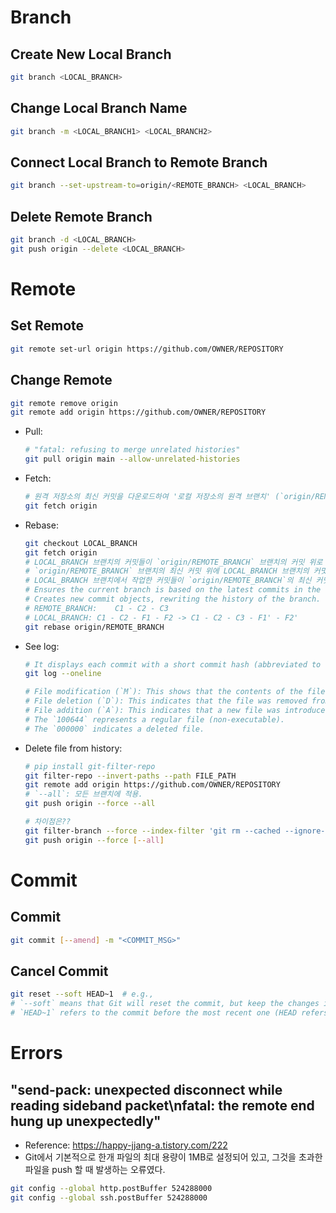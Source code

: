 # Branch

## Create New Local Branch
```bash
git branch <LOCAL_BRANCH>
```

## Change Local Branch Name
```bash
git branch -m <LOCAL_BRANCH1> <LOCAL_BRANCH2>
```

## Connect Local Branch to Remote Branch
```bash
git branch --set-upstream-to=origin/<REMOTE_BRANCH> <LOCAL_BRANCH>
```

## Delete Remote Branch
```bash
git branch -d <LOCAL_BRANCH>
git push origin --delete <LOCAL_BRANCH>
```

# Remote

## Set Remote
```bash
git remote set-url origin https://github.com/OWNER/REPOSITORY
```

## Change Remote
```bash
git remote remove origin
git remote add origin https://github.com/OWNER/REPOSITORY
```

- Pull:
    ```bash
    # "fatal: refusing to merge unrelated histories"
    git pull origin main --allow-unrelated-histories
    ```
- Fetch:
    ```bash
    # 원격 저장소의 최신 커밋을 다운로드하여 '로컬 저장소의 원격 브랜치' (`origin/REMOTE_BRANCH`)를 업데이트합니다. '(로컬 저장소의) 로컬 브랜치'는 변경하지 않습니다.
    git fetch origin
    ```
- Rebase:
    ```bash
    git checkout LOCAL_BRANCH
    git fetch origin
    # LOCAL_BRANCH 브랜치의 커밋들이 `origin/REMOTE_BRANCH` 브랜치의 커밋 위로 이동하게 됩니다.
    # `origin/REMOTE_BRANCH` 브랜치의 최신 커밋 위에 LOCAL_BRANCH 브랜치의 커밋이 순차적으로 적용됩니다.
    # LOCAL_BRANCH 브랜치에서 작업한 커밋들이 `origin/REMOTE_BRANCH`의 최신 커밋을 기반으로 다시 "적용"되기 때문에, LOCAL_BRANCH 브랜치의 커밋들이 최신 상태로 갱신됩니다.
    # Ensures the current branch is based on the latest commits in the `origin/REMOTE_BRANCH`.
    # Creates new commit objects, rewriting the history of the branch.
    # REMOTE_BRANCH:    C1 - C2 - C3
    # LOCAL_BRANCH: C1 - C2 - F1 - F2 -> C1 - C2 - C3 - F1' - F2'
    git rebase origin/REMOTE_BRANCH
    ```
- See log:
    ```bash
    # It displays each commit with a short commit hash (abbreviated to 7 characters by default) and the commit message.
    git log --oneline

    # File modification (`M`): This shows that the contents of the file were updated.
    # File deletion (`D`): This indicates that the file was removed from the repository.
    # File addition (`A`): This indicates that a new file was introduced to the repository.
    # The `100644` represents a regular file (non-executable).
    # The `000000` indicates a deleted file.
    ```
- Delete file from history:
    ```bash
    # pip install git-filter-repo
    git filter-repo --invert-paths --path FILE_PATH
    git remote add origin https://github.com/OWNER/REPOSITORY
    # `--all`: 모든 브랜치에 적용.
    git push origin --force --all
    ```
    ```bash
    # 차이점은??
    git filter-branch --force --index-filter 'git rm --cached --ignore-unmatch FILE_PATH' --prune-empty --tag-name-filter cat -- --all
    git push origin --force [--all]
    ```

# Commit

## Commit
```bash
git commit [--amend] -m "<COMMIT_MSG>"
```

## Cancel Commit
```bash
git reset --soft HEAD~1  # e.g.,
# `--soft` means that Git will reset the commit, but keep the changes in the staging area (index).
# `HEAD~1` refers to the commit before the most recent one (HEAD refers to the most recent commit).
```

# Errors

## "send-pack: unexpected disconnect while reading sideband packet\nfatal: the remote end hung up unexpectedly"
- Reference: https://happy-jjang-a.tistory.com/222
- Git에서 기본적으로 한개 파일의 최대 용량이 1MB로 설정되어 있고, 그것을 초과한 파일을 push 할 때 발생하는 오류였다.
```bash
git config --global http.postBuffer 524288000
git config --global ssh.postBuffer 524288000
```
<!-- 
## "this is larger than GitHub's recommended maximum file size of 50.00 MB"
```bash
# Locate files exceeding a certain size.
find . -type f -size +50M
``` -->
